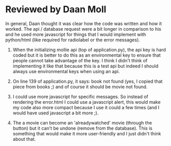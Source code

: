 # Reviewed by Daan Moll

In general, Daan thought it was clear how the code was written and how it worked. The api / database request were a bit longer in comparison to his and he used more javascript for things that I would implement with python/html (like required for radiolabel or the error messages).

1. When the initializing mollie api (top of application.py), the api key is hard coded but it is better to do this as an environmental key to ensure that people cannot take advantage of the key. I think I didn't think of implementing it like that because this is a test api but indeed I should always use environmental keys when using an api.

2. On line 139 of application.py, it says: book not found (yes, I copied that piece from books ;) and of course it should be movie not found.

3. I could use more javascript for specific messages. So instead of rendering the error.html I could use a javascript alert, this would make my code also more compact because I use it could a few times (and I would have used javascript a bit more ;).

4. The a movie can become an 'alreadywatched' movie (through the button) but it can't be undone (remove from the database). This is something that would make it more user-friendly and I just didn't think about that.